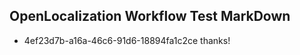 ## OpenLocalization Workflow Test MarkDown
* 4ef23d7b-a16a-46c6-91d6-18894fa1c2ce thanks!

<!--HONumber=Jul16_HO2-->


